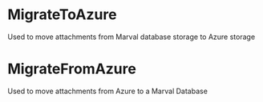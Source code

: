 # MigrateToAzure
Used to move attachments from Marval database storage to Azure storage


# MigrateFromAzure
Used to move attachments from Azure to a Marval Database


